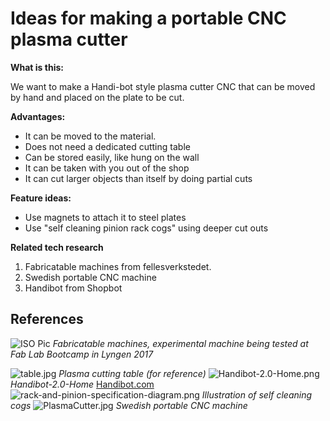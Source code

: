 

Ideas for making a portable CNC plasma cutter 
====================================

**What is this:**

We want to make a Handi-bot style plasma cutter CNC that can be moved by hand and placed on the plate to be cut.

**Advantages:**
- It can be moved to the material.
- Does not need a dedicated cutting table
- Can be stored easily, like hung on the wall
- It can be taken with you out of the shop
- It can cut larger objects than itself by doing partial cuts

**Feature ideas:**
- Use magnets to attach it to steel plates
- Use "self cleaning pinion rack cogs" using deeper cut outs 

**Related tech research**
1. Fabricatable machines from fellesverkstedet.
2. Swedish portable CNC machine
3. Handibot from Shopbot



References
----------
![ISO Pic]({{site.baseurl}}/chamferrail/PlasmaCutter/iso.JPG)
_Fabricatable machines, experimental machine being tested at Fab Lab Bootcamp in Lyngen 2017_

![table.jpg]({{site.baseurl}}/chamferrail/PlasmaCutter/table.jpg)
_Plasma cutting table (for reference)_
![Handibot-2.0-Home.png]({{site.baseurl}}/chamferrail/PlasmaCutter/Handibot-2.0-Home.png)
_Handibot-2.0-Home_ [Handibot.com](http://handibot.com/)
![rack-and-pinion-specification-diagram.png]({{site.baseurl}}/chamferrail/PlasmaCutter/rack-and-pinion-specification-diagram.png)
_Illustration of self cleaning cogs_
![PlasmaCutter.jpg]({{site.baseurl}}/chamferrail/PlasmaCutter/PlasmaCutter.jpg)
_Swedish portable CNC machine_

